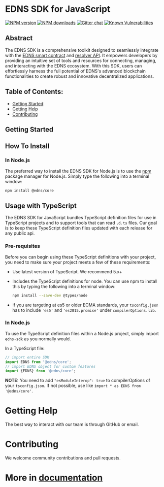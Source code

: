 # EDNS SDK for JavaScript

[![NPM version](https://img.shields.io/npm/v/@ednsdomains/core.svg)](https://www.npmjs.com/package/@ednsdomains/core)
[![NPM downloads](https://img.shields.io/npm/dm/@ednsdomains/core.svg)](https://www.npmjs.com/package/@ednsdomains/core)
[![Gitter chat](https://badges.gitter.im/gitterHQ/gitter.svg)](https://gitter.im/@ednsdomains/core)
[![Known Vulnerabilities](https://snyk.io/test/github/@ednsdomains/core/badge.svg)](https://snyk.io/test/github/ednsdomains/edns-sdk)

## Abstract 
The EDNS SDK is a comprehensive toolkit designed to seamlessly integrate with the [EDNS smart contract](https://github.com/ednsdomains/contracts/tree/develop) and [resolver API](https://github.com/One2Cloud/resolver-gdn). It empowers developers by providing an intuitive set of tools and resources for connecting, managing, and interacting with the EDNS ecosystem. With this SDK, users can effortlessly harness the full potential of EDNS's advanced blockchain functionalities to create robust and innovative decentralized applications.

## Table of Contents:
* [Getting Started](#getting-Started)
* [Getting Help](#getting-help)
* [Contributing](#contributing)

## Getting Started

## How To Install

### In Node.js

The preferred way to install the EDNS SDK for Node.js is to use the
[npm](http://npmjs.org) package manager for Node.js. Simply type the following
into a terminal window:

```sh
npm install @edns/core
```


## Usage with TypeScript
The EDNS SDK for JavaScript bundles TypeScript definition files for use in TypeScript projects and to support tools that can read `.d.ts` files.
Our goal is to keep these TypeScript definition files updated with each release for any public api.


### Pre-requisites
Before you can begin using these TypeScript definitions with your project, you need to make sure your project meets a few of these requirements:

 * Use latest version of TypeScript. We recommend 5.x+
 * Includes the TypeScript definitions for node. You can use npm to install this by typing the following into a terminal window:

    ```sh
    npm install --save-dev @types/node
    ```

 * If you are targeting at es5 or older ECMA standards, your `tsconfig.json` has to include `'es5'` and `'es2015.promise'` under `compilerOptions.lib`.


### In Node.js
To use the TypeScript definition files within a Node.js project, simply import `edns-sdk` as you normally would.

In a TypeScript file:

```javascript
// import entire SDK
import EDNS from '@edns/core';
// import EDNS object for custom features
import {EDNS} from '@edns/core';
```

**NOTE:** You need to add `"esModuleInterop": true` to compilerOptions of your `tsconfig.json`. If not possible, use like `import * as EDNS from '@edns/core'`.


# Getting Help
The best way to interact with our team is through GitHub or email.

# Contributing
We welcome community contributions and pull requests.

# More in [documentation](https://github.com/ednsdomains/edns-sdk/blob/main/doc/edns-sdk.md)
